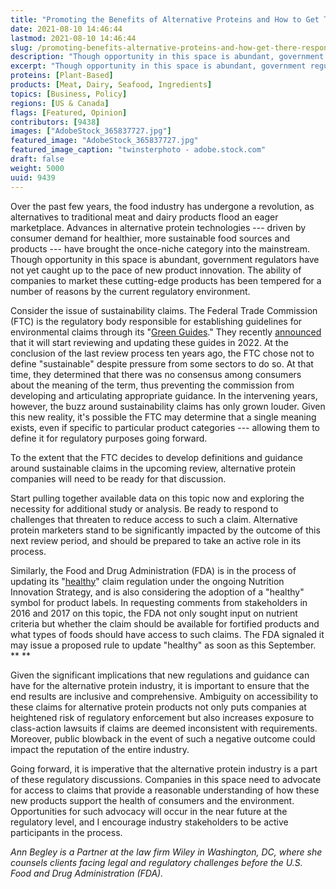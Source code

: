 ```yaml
---
title: "Promoting the Benefits of Alternative Proteins and How to Get There Responsibly"
date: 2021-08-10 14:46:44
lastmod: 2021-08-10 14:46:44
slug: /promoting-benefits-alternative-proteins-and-how-get-there-responsibly
description: "Though opportunity in this space is abundant, government regulators have not yet caught up to the pace of new product innovation. Given the significant implications that new regulations and guidance can have for the alternative protein industry, it is important to ensure that the end results are inclusive and comprehensive."
excerpt: "Though opportunity in this space is abundant, government regulators have not yet caught up to the pace of new product innovation. Given the significant implications that new regulations and guidance can have for the alternative protein industry, it is important to ensure that the end results are inclusive and comprehensive."
proteins: [Plant-Based]
products: [Meat, Dairy, Seafood, Ingredients]
topics: [Business, Policy]
regions: [US & Canada]
flags: [Featured, Opinion]
contributors: [9438]
images: ["AdobeStock_365837727.jpg"]
featured_image: "AdobeStock_365837727.jpg"
featured_image_caption: "twinsterphoto - adobe.stock.com"
draft: false
weight: 5000
uuid: 9439
---
```

Over the past few years, the food industry has undergone a revolution,
as alternatives to traditional meat and dairy products flood an eager
marketplace. Advances in alternative protein technologies --- driven by
consumer demand for healthier, more sustainable food sources and
products --- have brought the once-niche category into the mainstream.
Though opportunity in this space is abundant, government regulators have
not yet caught up to the pace of new product innovation. The ability of
companies to market these cutting-edge products has been tempered for a
number of reasons by the current regulatory environment.

Consider the issue of sustainability claims. The Federal Trade
Commission (FTC) is the regulatory body responsible for establishing
guidelines for environmental claims through its
[](https://www.ftc.gov/sites/default/files/attachments/press-releases/ftc-issues-revised-green-guides/greenguides.pdf)
\"[Green
Guides](https://www.ftc.gov/sites/default/files/attachments/press-releases/ftc-issues-revised-green-guides/greenguides.pdf).\"
They recently
[announced](https://www.federalregister.gov/documents/2021/07/02/2021-13724/regulatory-review-schedule)
that it will start reviewing and updating these guides in 2022. At the
conclusion of the last review process ten years ago, the FTC chose not
to define "sustainable" despite pressure from some sectors to do so. At
that time, they determined that there was no consensus among consumers
about the meaning of the term, thus preventing the commission from
developing and articulating appropriate guidance. In the intervening
years, however, the buzz around sustainability claims has only grown
louder. Given this new reality, it's possible the FTC may determine that
a single meaning exists, even if specific to particular product
categories --- allowing them to define it for regulatory purposes going
forward.

To the extent that the FTC decides to develop definitions and guidance
around sustainable claims in the upcoming review, alternative protein
companies will need to be ready for that discussion.

Start pulling together available data on this topic now and exploring
the necessity for additional study or analysis. Be ready to respond to
challenges that threaten to reduce access to such a claim. Alternative
protein marketers stand to be significantly impacted by the outcome of
this next review period, and should be prepared to take an active role
in its process.

Similarly, the Food and Drug Administration (FDA) is in the process of
updating its
"[healthy](https://www.accessdata.fda.gov/scripts/cdrh/cfdocs/cfcfr/CFRSearch.cfm?fr=101.65)"
claim regulation under the ongoing Nutrition Innovation Strategy, and is
also considering the adoption of a "healthy" symbol for product labels.
In requesting comments from stakeholders in 2016 and 2017 on this topic,
the FDA not only sought input on nutrient criteria but whether the claim
should be available for fortified products and what types of foods
should have access to such claims. The FDA signaled it may issue a
proposed rule to update "healthy" as soon as this September.  ** **

Given the significant implications that new regulations and guidance can
have for the alternative protein industry, it is important to ensure
that the end results are inclusive and comprehensive. Ambiguity on
accessibility to these claims for alternative protein products not only
puts companies at heightened risk of regulatory enforcement but also
increases exposure to class-action lawsuits if claims are deemed
inconsistent with requirements. Moreover, public blowback in the event
of such a negative outcome could impact the reputation of the entire
industry.

Going forward, it is imperative that the alternative protein industry is
a part of these regulatory discussions. Companies in this space need to
advocate for access to claims that provide a reasonable understanding of
how these new products support the health of consumers and the
environment. Opportunities for such advocacy will occur in the near
future at the regulatory level, and I encourage industry stakeholders to
be active participants in the process.

*Ann Begley is a Partner at the law firm Wiley in Washington, DC, where
she counsels clients facing legal and regulatory challenges before the
U.S. Food and Drug Administration (FDA).*

 
